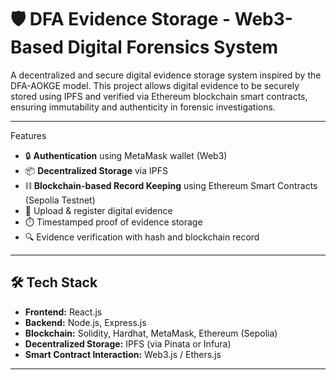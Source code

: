 # 🛡️ DFA Evidence Storage - Web3-Based Digital Forensics System

A decentralized and secure digital evidence storage system inspired by the DFA-AOKGE model. This project allows digital evidence to be securely stored using IPFS and verified via Ethereum blockchain smart contracts, ensuring immutability and authenticity in forensic investigations.

---

 Features

- 🔒 **Authentication** using MetaMask wallet (Web3)
- 📦 **Decentralized Storage** via IPFS
- ⛓️ **Blockchain-based Record Keeping** using Ethereum Smart Contracts (Sepolia Testnet)
- 📁 Upload & register digital evidence
- ⏱️ Timestamped proof of evidence storage
- 🔍 Evidence verification with hash and blockchain record

---

## 🛠️ Tech Stack

- **Frontend:** React.js
- **Backend:** Node.js, Express.js
- **Blockchain:** Solidity, Hardhat, MetaMask, Ethereum (Sepolia)
- **Decentralized Storage:** IPFS (via Pinata or Infura)
- **Smart Contract Interaction:** Web3.js / Ethers.js

---



